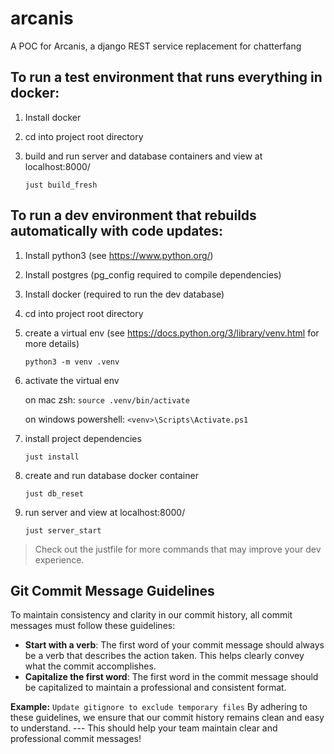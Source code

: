 # arcanis

A POC for Arcanis, a django REST service replacement for chatterfang

## To run a test environment that runs everything in docker:

1. Install docker
2. cd into project root directory
3. build and run server and database containers and view at localhost:8000/

   `just build_fresh`

## To run a dev environment that rebuilds automatically with code updates:

1. Install python3 (see https://www.python.org/)
2. Install postgres (pg_config required to compile dependencies)
3. Install docker (required to run the dev database)
2. cd into project root directory
3. create a virtual env (see https://docs.python.org/3/library/venv.html for more details)

   `python3 -m venv .venv`

4. activate the virtual env

   on mac zsh: `source .venv/bin/activate`

   on windows powershell: `<venv>\Scripts\Activate.ps1`

5. install project dependencies

   `just install`

6. create and run database docker container

   `just db_reset`

6. run server and view at localhost:8000/

   `just server_start`


> Check out the justfile for more commands that may improve your dev experience.


## Git Commit Message Guidelines

To maintain consistency and clarity in our commit history, all commit messages must follow these guidelines:

- **Start with a verb**: The first word of your commit message should always be a verb that describes the action taken. This helps clearly convey what the commit accomplishes.
- **Capitalize the first word**: The first word in the commit message should be capitalized to maintain a professional and consistent format.

**Example:** `Update gitignore to exclude temporary files` By adhering to these guidelines, we ensure that our commit history remains clean and easy to understand. --- This should help your team maintain clear and professional commit messages!
